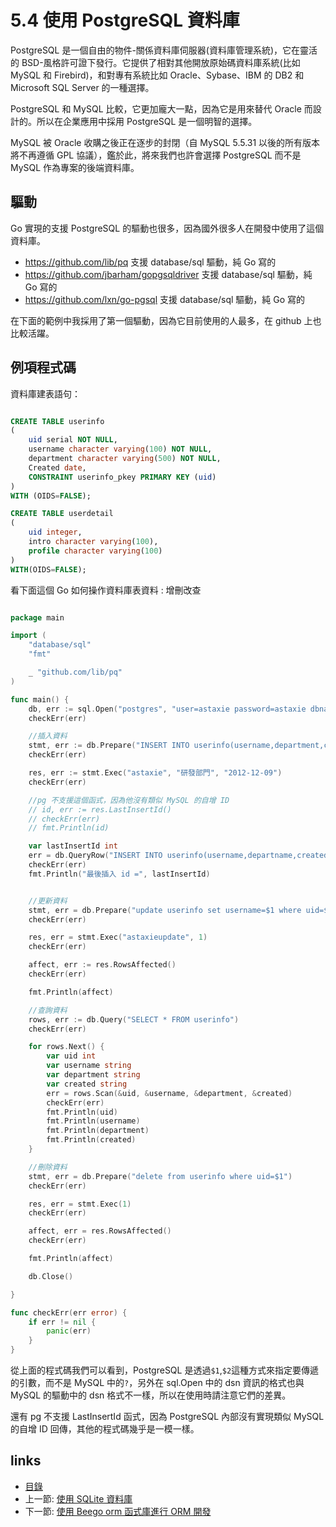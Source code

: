 # 5.4 使用 PostgreSQL 資料庫

PostgreSQL 是一個自由的物件-關係資料庫伺服器(資料庫管理系統)，它在靈活的 BSD-風格許可證下發行。它提供了相對其他開放原始碼資料庫系統(比如 MySQL 和 Firebird)，和對專有系統比如 Oracle、Sybase、IBM 的 DB2 和 Microsoft SQL Server 的一種選擇。

PostgreSQL 和 MySQL 比較，它更加龐大一點，因為它是用來替代 Oracle 而設計的。所以在企業應用中採用 PostgreSQL 是一個明智的選擇。

MySQL 被 Oracle 收購之後正在逐步的封閉（自 MySQL 5.5.31 以後的所有版本將不再遵循 GPL 協議），鑑於此，將來我們也許會選擇 PostgreSQL 而不是 MySQL 作為專案的後端資料庫。

## 驅動
Go 實現的支援 PostgreSQL 的驅動也很多，因為國外很多人在開發中使用了這個資料庫。

- https://github.com/lib/pq 支援 database/sql 驅動，純 Go 寫的
- https://github.com/jbarham/gopgsqldriver 支援 database/sql 驅動，純 Go 寫的
- https://github.com/lxn/go-pgsql 支援 database/sql 驅動，純 Go 寫的

在下面的範例中我採用了第一個驅動，因為它目前使用的人最多，在 github 上也比較活躍。

## 例項程式碼
資料庫建表語句：
```sql

CREATE TABLE userinfo
(
	uid serial NOT NULL,
	username character varying(100) NOT NULL,
	department character varying(500) NOT NULL,
	Created date,
	CONSTRAINT userinfo_pkey PRIMARY KEY (uid)
)
WITH (OIDS=FALSE);

CREATE TABLE userdetail
(
	uid integer,
	intro character varying(100),
	profile character varying(100)
)
WITH(OIDS=FALSE);

```
看下面這個 Go 如何操作資料庫表資料 : 增刪改查

```Go

package main

import (
	"database/sql"
	"fmt"

	_ "github.com/lib/pq"
)

func main() {
	db, err := sql.Open("postgres", "user=astaxie password=astaxie dbname=test sslmode=disable")
	checkErr(err)

	//插入資料
	stmt, err := db.Prepare("INSERT INTO userinfo(username,department,created) VALUES($1,$2,$3) RETURNING uid")
	checkErr(err)

	res, err := stmt.Exec("astaxie", "研發部門", "2012-12-09")
	checkErr(err)

	//pg 不支援這個函式，因為他沒有類似 MySQL 的自增 ID
	// id, err := res.LastInsertId()
	// checkErr(err)
	// fmt.Println(id)

	var lastInsertId int
	err = db.QueryRow("INSERT INTO userinfo(username,departname,created) VALUES($1,$2,$3) returning uid;", "astaxie", "研發部門", "2012-12-09").Scan(&lastInsertId)
	checkErr(err)
	fmt.Println("最後插入 id =", lastInsertId)


	//更新資料
	stmt, err = db.Prepare("update userinfo set username=$1 where uid=$2")
	checkErr(err)

	res, err = stmt.Exec("astaxieupdate", 1)
	checkErr(err)

	affect, err := res.RowsAffected()
	checkErr(err)

	fmt.Println(affect)

	//查詢資料
	rows, err := db.Query("SELECT * FROM userinfo")
	checkErr(err)

	for rows.Next() {
		var uid int
		var username string
		var department string
		var created string
		err = rows.Scan(&uid, &username, &department, &created)
		checkErr(err)
		fmt.Println(uid)
		fmt.Println(username)
		fmt.Println(department)
		fmt.Println(created)
	}

	//刪除資料
	stmt, err = db.Prepare("delete from userinfo where uid=$1")
	checkErr(err)

	res, err = stmt.Exec(1)
	checkErr(err)

	affect, err = res.RowsAffected()
	checkErr(err)

	fmt.Println(affect)

	db.Close()

}

func checkErr(err error) {
	if err != nil {
		panic(err)
	}
}
```

從上面的程式碼我們可以看到，PostgreSQL 是透過`$1`,`$2`這種方式來指定要傳遞的引數，而不是 MySQL 中的`?`，另外在 sql.Open 中的 dsn 資訊的格式也與 MySQL 的驅動中的 dsn 格式不一樣，所以在使用時請注意它們的差異。

還有 pg 不支援 LastInsertId 函式，因為 PostgreSQL 內部沒有實現類似 MySQL 的自增 ID 回傳，其他的程式碼幾乎是一模一樣。

## links
   * [目錄](<preface.md>)
   * 上一節: [使用 SQLite 資料庫](<05.3.md>)
   * 下一節: [使用 Beego orm 函式庫進行 ORM 開發](<05.5.md>)
